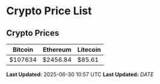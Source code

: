 # Crypto Price List

## Crypto Prices
| Bitcoin | Ethereum | Litecoin |
| ------- | -------- | -------- |
| $107634 | $2456.84 | $85.61 |
**Last Updated:** 2025-06-30 10:57 UTC
**Last Updated:** $DATE$
